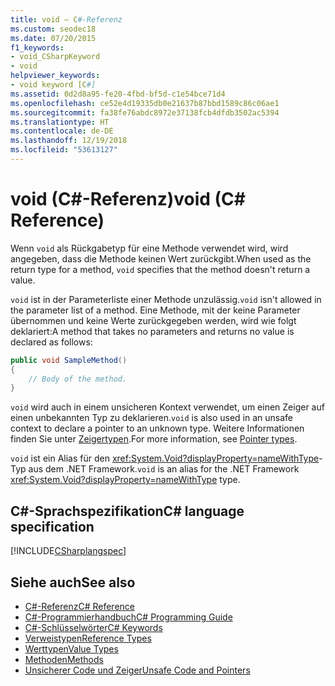 ```yaml
---
title: void – C#-Referenz
ms.custom: seodec18
ms.date: 07/20/2015
f1_keywords:
- void_CSharpKeyword
- void
helpviewer_keywords:
- void keyword [C#]
ms.assetid: 0d2d8a95-fe20-4fbd-bf5d-c1e54bce71d4
ms.openlocfilehash: ce52e4d19335db0e21637b87bbd1589c86c06ae1
ms.sourcegitcommit: fa38fe76abdc8972e37138fcb4dfdb3502ac5394
ms.translationtype: HT
ms.contentlocale: de-DE
ms.lasthandoff: 12/19/2018
ms.locfileid: "53613127"
---
```

# <a name="void-c-reference"></a><span data-ttu-id="e81ff-102">void (C#-Referenz)</span><span class="sxs-lookup"><span data-stu-id="e81ff-102">void (C# Reference)</span></span>

<span data-ttu-id="e81ff-103">Wenn `void` als Rückgabetyp für eine Methode verwendet wird, wird angegeben, dass die Methode keinen Wert zurückgibt.</span><span class="sxs-lookup"><span data-stu-id="e81ff-103">When used as the return type for a method, `void` specifies that the method doesn't return a value.</span></span>

<span data-ttu-id="e81ff-104">`void` ist in der Parameterliste einer Methode unzulässig.</span><span class="sxs-lookup"><span data-stu-id="e81ff-104">`void` isn't allowed in the parameter list of a method.</span></span> <span data-ttu-id="e81ff-105">Eine Methode, mit der keine Parameter übernommen und keine Werte zurückgegeben werden, wird wie folgt deklariert:</span><span class="sxs-lookup"><span data-stu-id="e81ff-105">A method that takes no parameters and returns no value is declared as follows:</span></span>

```csharp
public void SampleMethod()
{
    // Body of the method.
}
```

<span data-ttu-id="e81ff-106">`void` wird auch in einem unsicheren Kontext verwendet, um einen Zeiger auf einen unbekannten Typ zu deklarieren.</span><span class="sxs-lookup"><span data-stu-id="e81ff-106">`void` is also used in an unsafe context to declare a pointer to an unknown type.</span></span> <span data-ttu-id="e81ff-107">Weitere Informationen finden Sie unter [Zeigertypen](../../programming-guide/unsafe-code-pointers/pointer-types.md).</span><span class="sxs-lookup"><span data-stu-id="e81ff-107">For more information, see [Pointer types](../../programming-guide/unsafe-code-pointers/pointer-types.md).</span></span>

<span data-ttu-id="e81ff-108">`void` ist ein Alias für den <xref:System.Void?displayProperty=nameWithType>-Typ aus dem .NET Framework.</span><span class="sxs-lookup"><span data-stu-id="e81ff-108">`void` is an alias for the .NET Framework <xref:System.Void?displayProperty=nameWithType> type.</span></span>

## <a name="c-language-specification"></a><span data-ttu-id="e81ff-109">C#-Sprachspezifikation</span><span class="sxs-lookup"><span data-stu-id="e81ff-109">C# language specification</span></span>

[!INCLUDE[CSharplangspec](~/includes/csharplangspec-md.md)]

## <a name="see-also"></a><span data-ttu-id="e81ff-110">Siehe auch</span><span class="sxs-lookup"><span data-stu-id="e81ff-110">See also</span></span>

- [<span data-ttu-id="e81ff-111">C#-Referenz</span><span class="sxs-lookup"><span data-stu-id="e81ff-111">C# Reference</span></span>](../index.md)
- [<span data-ttu-id="e81ff-112">C#-Programmierhandbuch</span><span class="sxs-lookup"><span data-stu-id="e81ff-112">C# Programming Guide</span></span>](../../programming-guide/index.md)
- [<span data-ttu-id="e81ff-113">C#-Schlüsselwörter</span><span class="sxs-lookup"><span data-stu-id="e81ff-113">C# Keywords</span></span>](index.md)
- [<span data-ttu-id="e81ff-114">Verweistypen</span><span class="sxs-lookup"><span data-stu-id="e81ff-114">Reference Types</span></span>](reference-types.md)
- [<span data-ttu-id="e81ff-115">Werttypen</span><span class="sxs-lookup"><span data-stu-id="e81ff-115">Value Types</span></span>](value-types.md)
- [<span data-ttu-id="e81ff-116">Methoden</span><span class="sxs-lookup"><span data-stu-id="e81ff-116">Methods</span></span>](../../programming-guide/classes-and-structs/methods.md)
- [<span data-ttu-id="e81ff-117">Unsicherer Code und Zeiger</span><span class="sxs-lookup"><span data-stu-id="e81ff-117">Unsafe Code and Pointers</span></span>](../../programming-guide/unsafe-code-pointers/index.md)